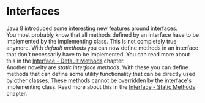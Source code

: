 # Interfaces

Java 8 introduced some interesting new features around interfaces.  
You most probably know that all methods defined by an interface have to be implemented by the implementing class. This is not completely true anymore. With _default methods_ you can now define methods in an interface that don't necessarily have to be implemented. You can read more about this in the [Interface - Default Methods](interface-default-methods.md) chapter.  
Another novelty are _static interface methods_. With these you can define methods that can define some utility functionality that can be directly used by other classes. These methods cannot be overridden by the interface's implementing class. Read more about this in the [Interface - Static Methods](interface-static-methods.md) chapter.

